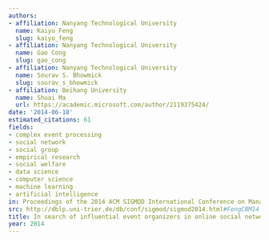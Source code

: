 ```yaml
---
authors:
- affiliation: Nanyang Technological University
  name: Kaiyu Feng
  slug: kaiyu_feng
- affiliation: Nanyang Technological University
  name: Gao Cong
  slug: gao_cong
- affiliation: Nanyang Technological University
  name: Sourav S. Bhowmick
  slug: sourav_s_bhowmick
- affiliation: Beihang University
  name: Shuai Ma
  url: https://academic.microsoft.com/author/2119375424/
date: '2014-06-18'
estimated_citations: 61
fields:
- complex event processing
- social network
- social group
- empirical research
- social welfare
- data science
- computer science
- machine learning
- artificial intelligence
in: Proceedings of the 2014 ACM SIGMOD International Conference on Management of Data
src: http://dblp.uni-trier.de/db/conf/sigmod/sigmod2014.html#FengCBM14
title: In search of influential event organizers in online social networks
year: 2014
---
```

